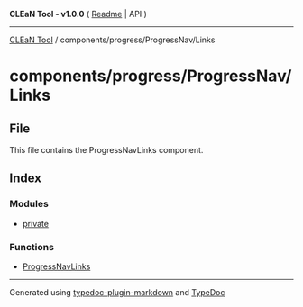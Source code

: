 **CLEaN Tool - v1.0.0** ( [Readme](../../../../README.md) \| API )

***

[CLEaN Tool](../../../../modules.md) / components/progress/ProgressNav/Links

# components/progress/ProgressNav/Links

## File

This file contains the ProgressNavLinks component.

## Index

### Modules

- [private](private/README.md)

### Functions

- [ProgressNavLinks](functions/ProgressNavLinks.md)

***

Generated using [typedoc-plugin-markdown](https://www.npmjs.com/package/typedoc-plugin-markdown) and [TypeDoc](https://typedoc.org/)
